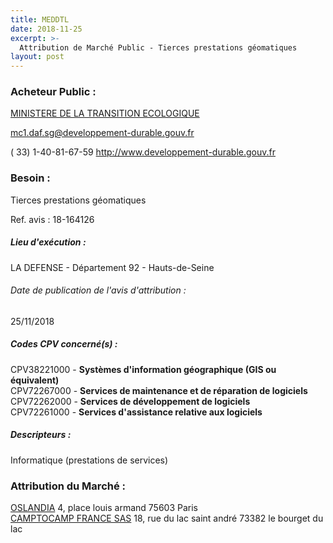 ```yaml
---
title: MEDDTL
date: 2018-11-25
excerpt: >-
  Attribution de Marché Public - Tierces prestations géomatiques
layout: post
---
```


### Acheteur Public : 
<a href="/acheteur-131/siren-110068012"> MINISTERE DE LA TRANSITION ECOLOGIQUE</a><br/>



mc1.daf.sg@developpement-durable.gouv.fr

( 33) 1-40-81-67-59
http://www.developpement-durable.gouv.fr
### Besoin :

Tierces prestations géomatiques

Ref. avis : 18-164126


##### Lieu d'exécution :

LA DEFENSE - Département 92 - Hauts-de-Seine

###### Date de publication de l'avis d'attribution : 
25/11/2018

##### Codes CPV concerné(s) :
CPV38221000 - **Systèmes d'information géographique (GIS ou équivalent)** <br/>
CPV72267000 - **Services de maintenance et de réparation de logiciels** <br/>
CPV72262000 - **Services de développement de logiciels** <br/>
CPV72261000 - **Services d'assistance relative aux logiciels** <br/>

##### Descripteurs :
Informatique (prestations de services) <br/>

### Attribution du Marché :
<a href="/entreprise-569/siren-517636346"> OSLANDIA</a>    4, place louis armand 75603 Paris <br/>
<a href="/entreprise-560/siren-433698578"> CAMPTOCAMP FRANCE SAS</a>    18, rue du lac saint andré 73382 le bourget du lac <br/>
